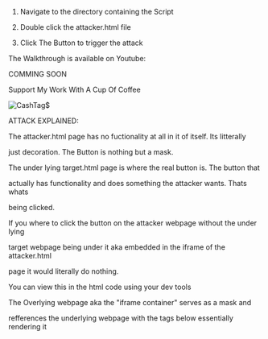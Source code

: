 1) Navigate to the directory containing the Script

2) Double click the attacker.html file 

3) Click The Button to trigger the attack

The Walkthrough is available on Youtube:

COMMING SOON

Support My Work With A Cup Of Coffee

![CashTag$](https://github.com/user-attachments/assets/9d25ed0d-aa28-4e09-915a-ebc102b31b7a)

ATTACK EXPLAINED:
	
The attacker.html page has no fuctionality at all in it of itself. Its litterally 

just decoration. The Button is nothing but a mask.  

The under lying target.html page is where the real button is. The button that 

actually has functionality and does something the attacker wants. Thats whats 

being clicked.

If you where to click the button on the attacker webpage without the under lying

 target webpage being under it aka embedded in the iframe of the attacker.html 
 
 page it would literally do nothing. 

You can view this in the html code using your dev tools

The Overlying webpage aka the "iframe container" serves as a mask  and 

refferences the underlying webpage with the tags below essentially rendering it
